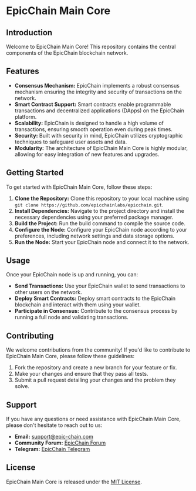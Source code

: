 # EpicChain Main Core

## Introduction
Welcome to EpicChain Main Core! This repository contains the central components of the EpicChain blockchain network. 

## Features
- **Consensus Mechanism:** EpicChain implements a robust consensus mechanism ensuring the integrity and security of transactions on the network.
- **Smart Contract Support:** Smart contracts enable programmable transactions and decentralized applications (DApps) on the EpicChain platform.
- **Scalability:** EpicChain is designed to handle a high volume of transactions, ensuring smooth operation even during peak times.
- **Security:** Built with security in mind, EpicChain utilizes cryptographic techniques to safeguard user assets and data.
- **Modularity:** The architecture of EpicChain Main Core is highly modular, allowing for easy integration of new features and upgrades.

## Getting Started
To get started with EpicChain Main Core, follow these steps:

1. **Clone the Repository:** Clone this repository to your local machine using `git clone https://github.com/epicchainlabs/epicchain.git`.
2. **Install Dependencies:** Navigate to the project directory and install the necessary dependencies using your preferred package manager.
3. **Build the Project:** Run the build command to compile the source code.
4. **Configure the Node:** Configure your EpicChain node according to your preferences, including network settings and data storage options.
5. **Run the Node:** Start your EpicChain node and connect it to the network.

## Usage
Once your EpicChain node is up and running, you can:

- **Send Transactions:** Use your EpicChain wallet to send transactions to other users on the network.
- **Deploy Smart Contracts:** Deploy smart contracts to the EpicChain blockchain and interact with them using your wallet.
- **Participate in Consensus:** Contribute to the consensus process by running a full node and validating transactions.

## Contributing
We welcome contributions from the community! If you'd like to contribute to EpicChain Main Core, please follow these guidelines:

1. Fork the repository and create a new branch for your feature or fix.
2. Make your changes and ensure that they pass all tests.
3. Submit a pull request detailing your changes and the problem they solve.

## Support
If you have any questions or need assistance with EpicChain Main Core, please don't hesitate to reach out to us:

- **Email:** support@epic-chain.com
- **Community Forum:** [EpicChain Forum](https://forum.epic-chain.org)
- **Telegram:** [EpicChain Telegram](https://t.me/epicchainlab)

## License
EpicChain Main Core is released under the [MIT License](LICENSE).
